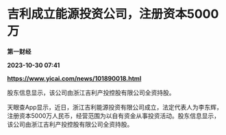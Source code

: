 # 吉利成立能源投资公司，注册资本5000万
**第一财经**

**2023-10-30 07:41**

**https://www.yicai.com/news/101890018.html**

股东信息显示，该公司由浙江吉利产投控股有限公司全资持股。

天眼查App显示，近日，浙江吉利能源投资有限公司成立，法定代表人为李东辉，注册资本5000万人民币，经营范围为以自有资金从事投资活动。股东信息显示，该公司由浙江吉利产投控股有限公司全资持股。